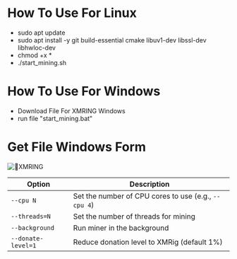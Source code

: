 # How To Use For Linux
* sudo apt update
* sudo apt install -y git build-essential cmake libuv1-dev libssl-dev libhwloc-dev
* chmod +x *
* ./start_mining.sh

# How To Use For Windows
* Download File For XMRING Windows
* run file "start_mining.bat"

# Get File Windows Form
![🚀XMRING](https://github.com/xmrig/xmrig/releases)


| Option | Description |
|--------|-------------|
| `--cpu N` | Set the number of CPU cores to use (e.g., `--cpu 4`) |
| `--threads=N` | Set the number of threads for mining |
| `--background` | Run miner in the background |
| `--donate-level=1` | Reduce donation level to XMRig (default 1%) |
